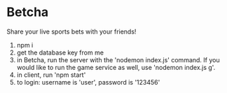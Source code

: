 # Betcha
Share your live sports bets with your friends!

1. npm i
2. get the database key from me
3. in Betcha, run the server with the 'nodemon index.js' command. If you would like to run the game service as well, use 'nodemon index.js g'.
4. in client, run 'npm start'
5. to login: username is 'user', password is '123456'
